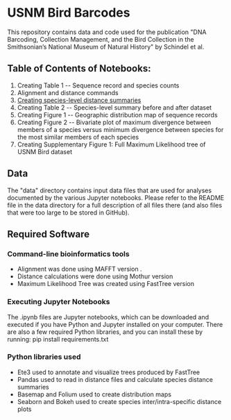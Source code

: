 # USNM Bird Barcodes

This repository contains data and code used for the publication "DNA Barcoding, Collection Management, and the Bird Collection in the Smithsonian’s National Museum of Natural History" by Schindel et al.

## Table of Contents of Notebooks:
1. Creating Table 1 -- Sequence record and species counts
2. Alignment and distance commands
3. [Creating species-level distance summaries](http://nbviewer.jupyter.org/github/MikeTrizna/USNMBirdDNABarcoding2017/blob/master/Creating%20species-level%20distance%20summaries.ipynb)
4. Creating Table 2 -- Species-level summary before and after dataset
5. Creating Figure 1 -- Geographic distribution map of sequence records
6. Creating Figure 2 -- Bivariate plot of maximum divergence between members of a species versus minimum divergence between species for the most similar members of each species
7. Creating Supplementary Figure 1: Full Maximum Likelihood tree of USNM Bird dataset

## Data
The "data" directory contains input data files that are used for analyses documented by the various Jupyter notebooks. Please refer to the README file in the data directory for a full description of all files there (and also files that were too large to be stored in GitHub).

## Required Software
### Command-line bioinformatics tools
* Alignment was done using MAFFT version .
* Distance calculations were done using Mothur version 
* Maximum Likelihood Tree was created using FastTree version

### Executing Jupyter Notebooks
The .ipynb files are Jupyter notebooks, which can be downloaded and executed if you have Python and Jupyter installed on your computer. There are also a few required Python libraries, and you can install these by running:
pip install requirements.txt
### Python libraries used
* Ete3 used to annotate and visualize trees produced by FastTree
* Pandas used to read in distance files and calculate species distance summaries
* Basemap and Folium used to create distribution maps
* Seaborn and Bokeh used to create species inter/intra-specific distance plots
